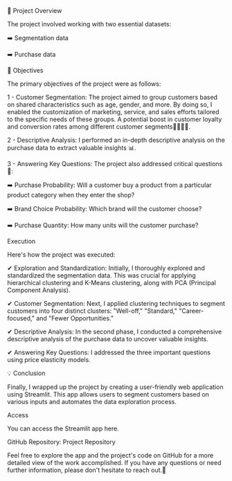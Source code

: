 📍 Project Overview

The project involved working with two essential datasets:

➡️ Segmentation data

➡️ Purchase data

📍 Objectives

The primary objectives of the project were as follows:

1 - Customer Segmentation: The project aimed to group customers based on shared characteristics such as age, gender, and more. By doing so, I enabled the customization of marketing, service, and sales efforts tailored to the specific needs of these groups. A potential boost in customer loyalty and conversion rates among different customer segments👨‍👩‍👧‍👦.

2 - Descriptive Analysis: I performed an in-depth descriptive analysis on the purchase data to extract valuable insights 📊.

3 - Answering Key Questions: The project also addressed critical questions 🤔:

➡️ Purchase Probability: Will a customer buy a product from a particular product category when they enter the shop?

➡️ Brand Choice Probability: Which brand will the customer choose?

➡️ Purchase Quantity: How many units will the customer purchase?

Execution

Here's how the project was executed:

✔ Exploration and Standardization: Initially, I thoroughly explored and standardized the segmentation data. This was crucial for applying hierarchical clustering and K-Means clustering, along with PCA (Principal Component Analysis).

✔ Customer Segmentation: Next, I applied clustering techniques to segment customers into four distinct clusters: "Well-off," "Standard," "Career-focused," and "Fewer Opportunities."

✔ Descriptive Analysis: In the second phase, I conducted a comprehensive descriptive analysis of the purchase data to uncover valuable insights.

✔ Answering Key Questions: I addressed the three important questions using price elasticity models.

💡 Conclusion

Finally, I wrapped up the project by creating a user-friendly web application using Streamlit. This app allows users to segment customers based on various inputs and automates the data exploration process.

Access

You can access the Streamlit app here.

GitHub Repository: Project Repository

Feel free to explore the app and the project's code on GitHub for a more detailed view of the work accomplished. If you have any questions or need further information, please don't hesitate to reach out.🌟
